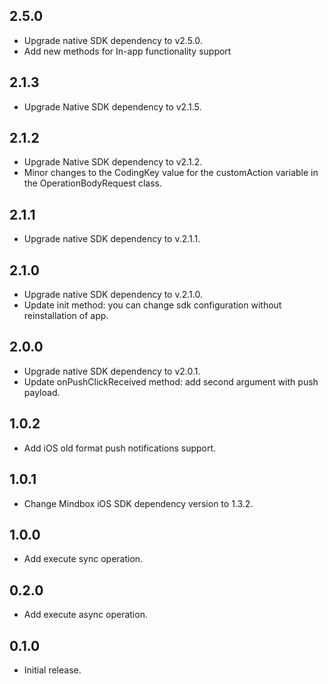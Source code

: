 ## 2.5.0

* Upgrade native SDK dependency to v2.5.0.
* Add new methods for In-app functionality support

## 2.1.3
* Upgrade Native SDK dependency to v2.1.5.

## 2.1.2

* Upgrade Native SDK dependency to v2.1.2.
* Minor changes to the CodingKey value for the customAction variable in the OperationBodyRequest class.

## 2.1.1

* Upgrade native SDK dependency to v.2.1.1.

## 2.1.0

* Upgrade native SDK dependency to v.2.1.0.
* Update init method: you can change sdk configuration without reinstallation of app.

## 2.0.0

* Upgrade native SDK dependency to v2.0.1.
* Update onPushClickReceived method: add second argument with push payload.

## 1.0.2

* Add iOS old format push notifications support.

## 1.0.1

* Change Mindbox iOS SDK dependency version to 1.3.2.

## 1.0.0

* Add execute sync operation.

## 0.2.0

* Add execute async operation.

## 0.1.0

* Initial release.
